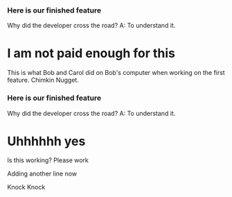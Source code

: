 ### Here is our finished feature
Why did the developer cross the road?
A: To understand it.



# I am not paid enough for this



This is what Bob and Carol did on Bob's computer when working on the first feature. Chimkin Nugget.
### Here is our finished feature
Why did the developer cross the road?
A: To understand it.


# Uhhhhhh yes
Is this working? 
Please work

Adding another line now


Knock Knock

